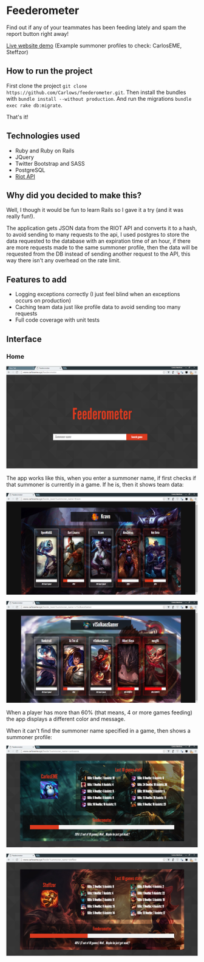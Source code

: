 # Feederometer

Find out if any of your teammates has been feeding lately and spam the report button right away!

[Live website demo](http://carloseme.xyz/feederometer/) (Example summoner profiles to check: CarlosEME, Steffzor)

## How to run the project

First clone the project `git clone https://github.com/Carlows/feederometer.git`.
Then install the bundles with `bundle install --without production`.
And run the migrations `bundle exec rake db:migrate`.

That's it!

## Technologies used

- Ruby and Ruby on Rails
- JQuery
- Twitter Bootstrap and SASS
- PostgreSQL
- [Riot API](https://developer.riotgames.com/api/methods/)

## Why did you decided to make this?

Well, I though it would be fun to learn Rails so I gave it a try (and it was really fun!). 

The application gets JSON data from the RIOT API and converts it to a hash, to avoid sending to many requests to the api, I used postgres to store the data requested to the database with an expiration time of an hour, if there are more requests made to the same summoner profile, then the data will be requested from the DB instead of sending another request to the API, this way there isn't any overhead on the rate limit.

## Features to add

- Logging exceptions correctly (I just feel blind when an exceptions occurs on production)
- Caching team data just like profile data to avoid sending too many requests
- Full code coverage with unit tests

## Interface

### Home

![home](/public/home.png)

The app works like this, when you enter a summoner name, if first checks if that summoner is currently in a game. If he is, then it shows team data:

![team data](/public/team.png)

![team data 2](/public/team2.png)

When a player has more than 60% (that means, 4 or more games feeding) the app displays a different color and message. 

When it can't find the summoner name specified in a game, then shows a summoner profile:

![profile data](/public/profile.png)

![profile data 2](/public/profile2.png)

